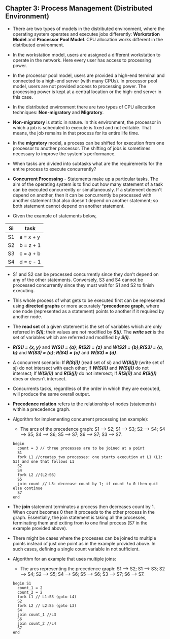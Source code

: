 ## Chapter 3: Process Management (Distributed Environment)

- There are two types of models in the distributed environment, where the operating system operates and executes jobs differently: **Workstation Model** and **Processor Pool Model**. CPU allocation works different in the distributed environment. 


- In the workstation model, users are assigned a different workstation to operate in the network. Here every user has access to processing power. 


- In the processor pool model, users are provided a high-end terminal and connected to a high-end server (with many CPUs). In processor pool model, users are not provided access to processing power. The processing power is kept at a central location or the high-end server in this case.

 
- In the distributed environment there are two types of CPU allocation techniques: **Non-migratory** and **Migratory**. 


- **Non-migratory** is static in nature. In this environment, the processor in which a job is scheduled to execute is fixed and not editable. That means, the job remains in that process for its entire life time.


- In the **migratory** model, a process can be shifted for execution from one processor to another processor. The shifting of jobs is sometimes necessary to improve the system's performance. 


- When tasks are divided into subtasks what are the requirements for the entire process to execute concurrently?


- **Concurrent Processing** - Statements make up a particular tasks. The aim of the operating system is to find out how many statement of a task can be executed concurrently or simultaneously. If a statement doesn't depend on another, then it can be concurrently be processed with another statement that also doesn't depend on another statement; so both statement cannot depend on another statement.


- Given the example of statements below,

| Si | task      |
|----|-----------|
| S1 | a = x + y |
| S2 | b = z + 1 |
| S3 | c = a + b |
| S4 | d = c - 1 |

- S1 and S2 can be processed concurrently since they don't depend on any of the other statements. Conversely, S3 and S4 cannot be processed concurrently since they must wait for S1 and S2 to finish executing.


- This whole process of what gets to be executed first can be represented using **directed graphs** or more accurately ***precedence graph**, where one node (represented as a statement) points to another if it required by another node.


- The **read set** of a given statement is the set of variables which are only referred in ***S(i)***; their values are not modified by ***S(i)***. The ***write set*** is the set of variables which are referred and modified by ***S(i)***.


- ***R(S1) = {x, y}*** and ***W(S1) = {a}***; ***R(S2) = {z}*** and ***W(S2) = {b}***;***R(S3) = {a, b}*** and ***W(S3) = {c}***; ***R(S4) = {c}*** and ***W(S3) = {d}***.


- A concurrent scenario: If ***R(S(i))*** (read set of si) and ***W(S(j))*** (write set of sj) do not intersect with each other; If ***W(S(i))*** and ***W(S(j))*** do not intersect; If ***W(S(i))*** and ***R(S(j))*** do not intersect; If ***R(S(i))*** and ***R(S(j))*** does or doesn't intersect.


- Concurrents tasks, regardless of the order in which they are executed, will produce the same overall output. 


- **Precedence relation** refers to the relationship of nodes (statements) within a precedence graph.


- Algorithm for implementing concurrent processing (an example):
  - The arcs of the precedence graph: S1 --> S2; S1 --> S3; S2 --> S4; S4 --> S5; S4 --> S6; S5 --> S7; S6 --> S7; S3 --> S7.


  ```
  begin
    count = 3 // three processes are to be joined at a point
    S1
    fork L1 //creates two processes: one starts execution at L1 (L1: S3) and one that follows L1
    S2 
    S4
    fork L2 //(L2:S6)
    S5
    join count // L3: decrease count by 1; if count != 0 then quit else continue
    S7
  end
  ```

- The **join** statement terminates a process then decreases count by 1. When count becomes 0 then it proceeds to the other process in the graph. Essentially, the join statement is taking all the processes, terminating them and exiting from to one final process (S7 in the example provided above).

- There might be cases where the processes can be joined to multiple points instead of just one point as in the example provided above. In such cases, defining a single count variable in not sufficient.

- Algorithm for an example that uses multiple joins:
  - The arcs representing the precedence graph: S1 --> S2; S1 --> S3; S2 --> S4; S2 --> S5; S4 --> S6; S5 --> S6; S3 --> S7; S6 --> S7.


  ```
  begin S1
    count_1 = 2
    count_2 = 2
    fork L1 // L1:S3 (goto L4)
    S2
    fork L2 // L2:S5 (goto L3)
    S4
    join count_1 //L3
    S6
    join count_2 //L4
    S7
  end
  ```



